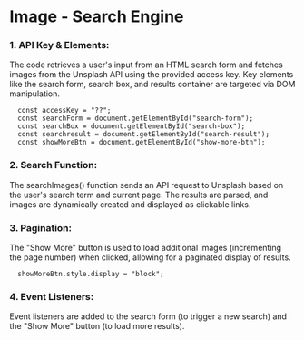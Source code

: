 # Image - Search Engine
### 1. API Key & Elements: 
The code retrieves a user's input from an HTML search form and fetches images from the Unsplash API using the provided access key. Key elements like the search form, search box, and results container are targeted via DOM manipulation.
```
  const accessKey = "??";
  const searchForm = document.getElementById("search-form");
  const searchBox = document.getElementById("search-box");
  const searchresult = document.getElementById("search-result");
  const showMoreBtn = document.getElementById("show-more-btn");
```
### 2. Search Function:
The searchImages() function sends an API request to Unsplash based on the user's search term and current page. The results are parsed, and images are dynamically created and displayed as clickable links.

### 3. Pagination:
The "Show More" button is used to load additional images (incrementing the page number) when clicked, allowing for a paginated display of results.
```
  showMoreBtn.style.display = "block";
```
### 4. Event Listeners: 
Event listeners are added to the search form (to trigger a new search) and the "Show More" button (to load more results).
